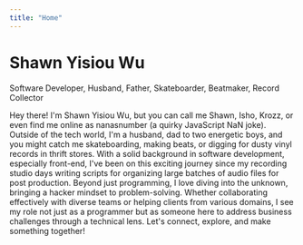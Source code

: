 ```yaml
---
title: "Home"
---
```


# Shawn Yisiou Wu

Software Developer, Husband, Father, Skateboarder, Beatmaker, Record Collector

Hey there! I'm Shawn Yisiou Wu, but you can call me Shawn, Isho, Krozz, or even find me online as nanasnumber (a quirky JavaScript NaN joke). Outside of the tech world, I'm a husband, dad to two energetic boys, and you might catch me skateboarding, making beats, or digging for dusty vinyl records in thrift stores. With a solid background in software development, especially front-end, I've been on this exciting journey since my recording studio days writing scripts for organizing large batches of audio files for post production. Beyond just programming, I love diving into the unknown, bringing a hacker mindset to problem-solving. Whether collaborating effectively with diverse teams or helping clients from various domains, I see my role not just as a programmer but as someone here to address business challenges through a technical lens. Let's connect, explore, and make something together!
